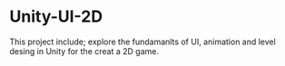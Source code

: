 # Unity-UI-2D
 This project include; explore the fundamanlts of UI, animation and level desing in Unity for the creat a 2D game.
